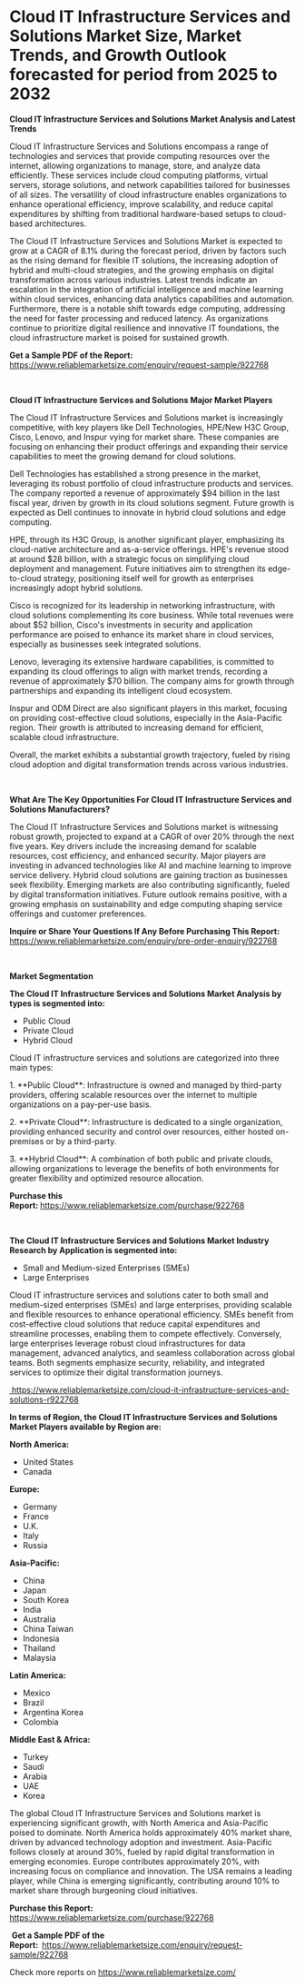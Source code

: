 <p><h1>Cloud IT Infrastructure Services and Solutions Market Size, Market Trends, and Growth Outlook forecasted for period from 2025 to 2032</h1></p><p><strong>Cloud IT Infrastructure Services and Solutions Market Analysis and Latest Trends</strong></p>
<p><p>Cloud IT Infrastructure Services and Solutions encompass a range of technologies and services that provide computing resources over the internet, allowing organizations to manage, store, and analyze data efficiently. These services include cloud computing platforms, virtual servers, storage solutions, and network capabilities tailored for businesses of all sizes. The versatility of cloud infrastructure enables organizations to enhance operational efficiency, improve scalability, and reduce capital expenditures by shifting from traditional hardware-based setups to cloud-based architectures.</p><p>The Cloud IT Infrastructure Services and Solutions Market is expected to grow at a CAGR of 8.1% during the forecast period, driven by factors such as the rising demand for flexible IT solutions, the increasing adoption of hybrid and multi-cloud strategies, and the growing emphasis on digital transformation across various industries. Latest trends indicate an escalation in the integration of artificial intelligence and machine learning within cloud services, enhancing data analytics capabilities and automation. Furthermore, there is a notable shift towards edge computing, addressing the need for faster processing and reduced latency. As organizations continue to prioritize digital resilience and innovative IT foundations, the cloud infrastructure market is poised for sustained growth.</p></p>
<p><strong>Get a Sample PDF of the Report:&nbsp;</strong> <a href="https://www.reliablemarketsize.com/enquiry/request-sample/922768?utm_campaign=3172&utm_medium=2&utm_source=Github&utm_content=ia&utm_term=11032025&utm_id=cloud-it-infrastructure-services-and-solutions">https://www.reliablemarketsize.com/enquiry/request-sample/922768</a></p>
<p>&nbsp;</p>
<p><strong>Cloud IT Infrastructure Services and Solutions Major Market Players</strong></p>
<p><p>The Cloud IT Infrastructure Services and Solutions market is increasingly competitive, with key players like Dell Technologies, HPE/New H3C Group, Cisco, Lenovo, and Inspur vying for market share. These companies are focusing on enhancing their product offerings and expanding their service capabilities to meet the growing demand for cloud solutions.</p><p>Dell Technologies has established a strong presence in the market, leveraging its robust portfolio of cloud infrastructure products and services. The company reported a revenue of approximately $94 billion in the last fiscal year, driven by growth in its cloud solutions segment. Future growth is expected as Dell continues to innovate in hybrid cloud solutions and edge computing.</p><p>HPE, through its H3C Group, is another significant player, emphasizing its cloud-native architecture and as-a-service offerings. HPE's revenue stood at around $28 billion, with a strategic focus on simplifying cloud deployment and management. Future initiatives aim to strengthen its edge-to-cloud strategy, positioning itself well for growth as enterprises increasingly adopt hybrid solutions.</p><p>Cisco is recognized for its leadership in networking infrastructure, with cloud solutions complementing its core business. While total revenues were about $52 billion, Cisco's investments in security and application performance are poised to enhance its market share in cloud services, especially as businesses seek integrated solutions.</p><p>Lenovo, leveraging its extensive hardware capabilities, is committed to expanding its cloud offerings to align with market trends, recording a revenue of approximately $70 billion. The company aims for growth through partnerships and expanding its intelligent cloud ecosystem.</p><p>Inspur and ODM Direct are also significant players in this market, focusing on providing cost-effective cloud solutions, especially in the Asia-Pacific region. Their growth is attributed to increasing demand for efficient, scalable cloud infrastructure.</p><p>Overall, the market exhibits a substantial growth trajectory, fueled by rising cloud adoption and digital transformation trends across various industries.</p></p>
<p>&nbsp;</p>
<p><strong>What Are The Key Opportunities For Cloud IT Infrastructure Services and Solutions Manufacturers?</strong></p>
<p><p>The Cloud IT Infrastructure Services and Solutions market is witnessing robust growth, projected to expand at a CAGR of over 20% through the next five years. Key drivers include the increasing demand for scalable resources, cost efficiency, and enhanced security. Major players are investing in advanced technologies like AI and machine learning to improve service delivery. Hybrid cloud solutions are gaining traction as businesses seek flexibility. Emerging markets are also contributing significantly, fueled by digital transformation initiatives. Future outlook remains positive, with a growing emphasis on sustainability and edge computing shaping service offerings and customer preferences.</p></p>
<p><strong>Inquire or Share Your Questions If Any Before Purchasing This Report:</strong> <a href="https://www.reliablemarketsize.com/enquiry/pre-order-enquiry/922768?utm_campaign=3172&utm_medium=2&utm_source=Github&utm_content=ia&utm_term=11032025&utm_id=cloud-it-infrastructure-services-and-solutions">https://www.reliablemarketsize.com/enquiry/pre-order-enquiry/922768</a></p>
<p>&nbsp;</p>
<p><strong>Market Segmentation</strong></p>
<p><strong>The Cloud IT Infrastructure Services and Solutions Market Analysis by types is segmented into:</strong></p>
<p><ul><li>Public Cloud</li><li>Private Cloud</li><li>Hybrid Cloud</li></ul></p>
<p><p>Cloud IT infrastructure services and solutions are categorized into three main types: </p><p>1. **Public Cloud**: Infrastructure is owned and managed by third-party providers, offering scalable resources over the internet to multiple organizations on a pay-per-use basis.</p><p>2. **Private Cloud**: Infrastructure is dedicated to a single organization, providing enhanced security and control over resources, either hosted on-premises or by a third-party.</p><p>3. **Hybrid Cloud**: A combination of both public and private clouds, allowing organizations to leverage the benefits of both environments for greater flexibility and optimized resource allocation.</p></p>
<p><strong>Purchase this Report:&nbsp;</strong><a href="https://www.reliablemarketsize.com/purchase/922768?utm_campaign=3172&utm_medium=2&utm_source=Github&utm_content=ia&utm_term=11032025&utm_id=cloud-it-infrastructure-services-and-solutions">https://www.reliablemarketsize.com/purchase/922768</a></p>
<p>&nbsp;</p>
<p><strong>The Cloud IT Infrastructure Services and Solutions Market Industry Research by Application is segmented into:</strong></p>
<p><ul><li>Small and Medium-sized Enterprises (SMEs)</li><li>Large Enterprises</li></ul></p>
<p><p>Cloud IT infrastructure services and solutions cater to both small and medium-sized enterprises (SMEs) and large enterprises, providing scalable and flexible resources to enhance operational efficiency. SMEs benefit from cost-effective cloud solutions that reduce capital expenditures and streamline processes, enabling them to compete effectively. Conversely, large enterprises leverage robust cloud infrastructures for data management, advanced analytics, and seamless collaboration across global teams. Both segments emphasize security, reliability, and integrated services to optimize their digital transformation journeys.</p></p>
<p><a href="https://www.reliablemarketsize.com/cloud-it-infrastructure-services-and-solutions-r922768?utm_campaign=3172&utm_medium=2&utm_source=Github&utm_content=ia&utm_term=11032025&utm_id=cloud-it-infrastructure-services-and-solutions">&nbsp;https://www.reliablemarketsize.com/cloud-it-infrastructure-services-and-solutions-r922768</a></p>
<p><strong>In terms of Region, the Cloud IT Infrastructure Services and Solutions Market Players available by Region are:</strong></p>
<p>
    <p> <strong> North America: </strong>
        <ul>
            <li>United States</li>
            <li>Canada</li>
        </ul>
        </p> 
    <p> <strong> Europe: </strong>
        <ul>
            <li>Germany</li>
            <li>France</li>
            <li>U.K.</li>
            <li>Italy</li>
            <li>Russia</li>
        </ul>
        </p> 
    <p> <strong> Asia-Pacific: </strong>
        <ul>
            <li>China</li>
            <li>Japan</li>
            <li>South Korea</li>
            <li>India</li>
            <li>Australia</li>
            <li>China Taiwan</li>
            <li>Indonesia</li>
            <li>Thailand</li>
            <li>Malaysia</li>
        </ul>
        </p> 
    <p> <strong> Latin America: </strong>
        <ul>
            <li>Mexico</li>
            <li>Brazil</li>
            <li>Argentina Korea</li>
            <li>Colombia</li>
        </ul>
        </p> 
    <p> <strong> Middle East & Africa: </strong>
        <ul>
            <li>Turkey</li>
            <li>Saudi</li>
            <li>Arabia</li>
            <li>UAE</li>
            <li>Korea</li>
        </ul>
    </p>
    </p>
<p><p>The global Cloud IT Infrastructure Services and Solutions market is experiencing significant growth, with North America and Asia-Pacific poised to dominate. North America holds approximately 40% market share, driven by advanced technology adoption and investment. Asia-Pacific follows closely at around 30%, fueled by rapid digital transformation in emerging economies. Europe contributes approximately 20%, with increasing focus on compliance and innovation. The USA remains a leading player, while China is emerging significantly, contributing around 10% to market share through burgeoning cloud initiatives.</p></p>
<p><strong>Purchase this Report: </strong><a href="https://www.reliablemarketsize.com/purchase/922768?utm_campaign=3172&utm_medium=2&utm_source=Github&utm_content=ia&utm_term=11032025&utm_id=cloud-it-infrastructure-services-and-solutions">https://www.reliablemarketsize.com/purchase/922768</a></p>
<p>&nbsp;<strong>Get a Sample PDF of the Report:&nbsp;&nbsp;</strong><a href="https://www.reliablemarketsize.com/enquiry/request-sample/922768?utm_campaign=3172&utm_medium=2&utm_source=Github&utm_content=ia&utm_term=11032025&utm_id=cloud-it-infrastructure-services-and-solutions">https://www.reliablemarketsize.com/enquiry/request-sample/922768</a></p>
<p><strong></strong></p>
<p>Check more reports on <a href="https://www.reliablemarketsize.com/?utm_campaign=3172&utm_medium=2&utm_source=Github&utm_content=ia&utm_term=11032025&utm_id=cloud-it-infrastructure-services-and-solutions">https://www.reliablemarketsize.com/</a></p>
